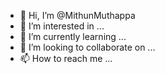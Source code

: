 - 👋 Hi, I’m @MithunMuthappa
- 👀 I’m interested in ...
- 🌱 I’m currently learning ...
- 💞️ I’m looking to collaborate on ...
- 📫 How to reach me ...

<!---
MithunMuthappa/MithunMuthappa is a ✨ special ✨ repository because its `README.md` (this file) appears on your GitHub profile.
You can click the Preview link to take a look at your changes.
--->
